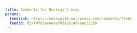 ```yaml
---
title: Comments for Noskcaj's blog
params:
  feedlink: https://noskcaj10.wordpress.com/comments/feed/
  feedid: d27f0fd6ae4eaef8da261497aacc12d0
---
```

